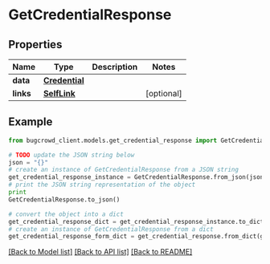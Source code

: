 # GetCredentialResponse


## Properties

Name | Type | Description | Notes
------------ | ------------- | ------------- | -------------
**data** | [**Credential**](Credential.md) |  | 
**links** | [**SelfLink**](SelfLink.md) |  | [optional] 

## Example

```python
from bugcrowd_client.models.get_credential_response import GetCredentialResponse

# TODO update the JSON string below
json = "{}"
# create an instance of GetCredentialResponse from a JSON string
get_credential_response_instance = GetCredentialResponse.from_json(json)
# print the JSON string representation of the object
print
GetCredentialResponse.to_json()

# convert the object into a dict
get_credential_response_dict = get_credential_response_instance.to_dict()
# create an instance of GetCredentialResponse from a dict
get_credential_response_form_dict = get_credential_response.from_dict(get_credential_response_dict)
```
[[Back to Model list]](../README.md#documentation-for-models) [[Back to API list]](../README.md#documentation-for-api-endpoints) [[Back to README]](../README.md)


